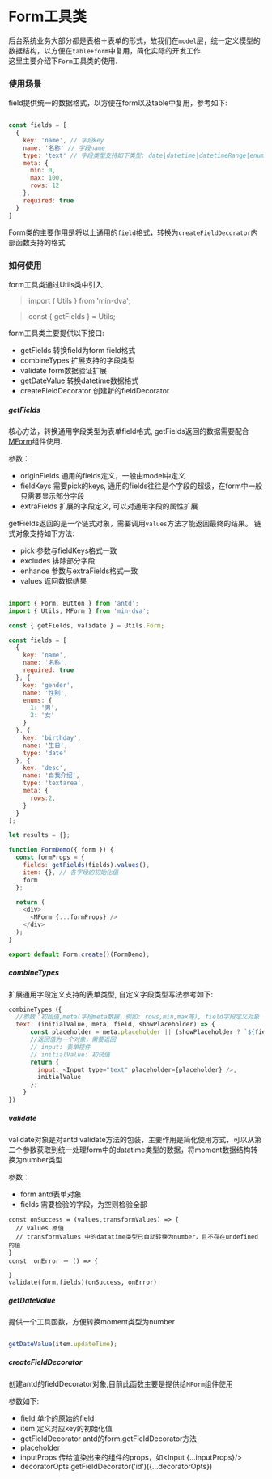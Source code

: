 # Form工具类

后台系统业务大部分都是表格＋表单的形式，故我们在`model`层，统一定义模型的数据结构，以方便在`table+form`中复用，简化实际的开发工作.  
这里主要介绍下`Form`工具类的使用.

### 使用场景
field提供统一的数据格式，以方便在form以及table中复用，参考如下:

``` javascript

const fields = [
  {
    key: 'name', // 字段key
    name: '名称' // 字段name
    type: 'text' // 字段类型支持如下类型: date|datetime|datetimeRange|enum|boolean|number|textarea|text
    meta: {
      min: 0,
      max: 100,
      rows: 12
    },
    required: true
  }
]

```

Form类的主要作用是将以上通用的`field`格式，转换为`createFieldDecorator`内部函数支持的格式

### 如何使用
form工具类通过Utils类中引入.

> import { Utils } from 'min-dva';

> const { getFields } = Utils;

form工具类主要提供以下接口:

- getFields 转换field为form field格式
- combineTypes 扩展支持的字段类型
- validate form数据验证扩展
- getDateValue 转换datetime数据格式
- createFieldDecorator 创建新的fieldDecorator

##### getFields
核心方法，转换通用字段类型为表单field格式, getFields返回的数据需要配合[MForm](#/components/MForm)组件使用.

参数：

- originFields 通用的fields定义，一般由model中定义
- fieldKeys 需要pick的keys, 通用的fields往往是个字段的超级，在form中一般只需要显示部分字段
- extraFields 扩展的字段定义, 可以对通用字段的属性扩展

getFields返回的是一个链式对象，需要调用`values`方法才能返回最终的结果。
链式对象支持如下方法:

- pick 参数与fieldKeys格式一致
- excludes 排除部分字段
- enhance 参数与extraFields格式一致
- values 返回数据结果

```javascript 

import { Form, Button } from 'antd';
import { Utils, MForm } from 'min-dva';

const { getFields, validate } = Utils.Form;

const fields = [
  {
    key: 'name',
    name: '名称',
    required: true
  }, {
    key: 'gender',
    name: '性别',
    enums: {
      1: '男',
      2: '女'
    }
  }, {
    key: 'birthday',
    name: '生日',
    type: 'date'
  }, {
    key: 'desc',
    name: '自我介绍',
    type: 'textarea',
    meta: {
      rows:2,
    }
  }
];

let results = {};

function FormDemo({ form }) {
  const formProps = {
    fields: getFields(fields).values(),
    item: {}, // 各字段的初始化值
    form
  };

  return (
    <div>
      <MForm {...formProps} />
    </div>
  );
}

export default Form.create()(FormDemo);

```

##### combineTypes

扩展通用字段定义支持的表单类型, 自定义字段类型写法参考如下:

```javascript
combineTypes（{
  //参数：初始值,meta(字段meta数据，例如: rows,min,max等), field字段定义对象
  text: (initialValue, meta, field, showPlaceholder) => {
      const placeholder = meta.placeholder || (showPlaceholder ? `${field.name}` : '');
      //返回值为一个对象，需要返回
      // input: 表单控件
      // initialValue: 初试值
      return {
        input: <Input type="text" placeholder={placeholder} />,
        initialValue
      };
    }
})

```

##### validate

validate对象是对antd validate方法的包装，主要作用是简化使用方式，可以从第二个参数获取到统一处理form中的datatime类型的数据，将moment数据结构转换为number类型

参数：

- form antd表单对象
- fields 需要检验的字段，为空则检验全部

```
const onSuccess = (values,transformValues) => {
  // values 原值
  // transformValues 中的datatime类型已自动转换为number，且不存在undefined的值
}
const  onError ＝ () => {

}
validate(form,fields)(onSuccess, onError)

```

##### getDateValue

提供一个工具函数，方便转换moment类型为number

```javascript

getDateValue(item.updateTime);

```

##### createFieldDecorator

创建antd的fieldDecorator对象,目前此函数主要是提供给`MForm`组件使用

参数如下:

* field 单个的原始的field
* item 定义对应key的初始化值
* getFieldDecorator antd的form.getFieldDecorator方法
* placeholder
* inputProps 传给渲染出来的组件的props，如<Input {...inputProps}/> 
* decoratorOpts getFieldDecorator('id')({...decoratorOpts})